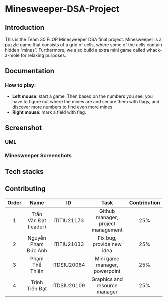 # Minesweeper-DSA-Project
## Introduction
This is the Team 30 FLOP Minesweeper DSA final project. Minesweeper is a puzzle game that consists of a grid of cells, where some of the cells contain hidden “mines”. Furthermore, we also build a extra mini game called whack-a-mole for relaxing purposes.

## Documentation
### How to play:
- **Left mouse**: start a game. Then based on the numbers you see, you have to figure out where the mines are and secure them with flags, and discover more numbers to find even more mines.
- **Right mouse**: mark a field with flag.
## Screenshot
### UML
### Minesweeper Screenshots
## Tech stacks
## Contributing
| Order |          Name          |     ID      |                Task                | Contribution |
| :---: |:----------------------:|:-----------:|:----------------------------------:|:------------:|
|   1   | Trần Văn Đạt (leader)  | ITITIU21173 | Github manager, project management |     25%      |
|   2   |  Nguyễn Phạm Đức Anh   | ITITIU21033 |     Fix bug, provide new idea      |     25%      |
|   3   |     Phạm Thế Thiện     | ITDSIU20084 |   Mini game manager, powerpoint    |     25%      |
|   4   |    Trịnh Tiến Đạt      | ITDSIU20109 |   Graphics and resource manager    |     25%      |
